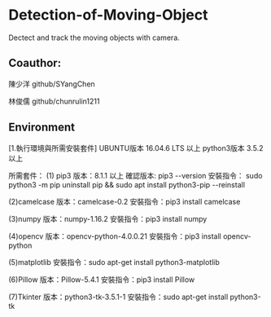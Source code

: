 # Detection-of-Moving-Object
Dectect and track the moving objects with camera.
## Coauthor:
陳少洋 github/SYangChen

林俊儒 github/chunrulin1211

## Environment
[1.執行環境與所需安裝套件]
UBUNTU版本 16.04.6 LTS 以上
python3版本 3.5.2 以上

所需套件：
(1) pip3
版本：8.1.1 以上
確認版本: pip3 --version
安裝指令： sudo python3 -m pip uninstall pip && sudo apt install python3-pip --reinstall

(2)camelcase
版本：camelcase-0.2
安裝指令：pip3 install camelcase

(3)numpy
版本：numpy-1.16.2
安裝指令：pip3 install numpy

(4)opencv
版本：opencv-python-4.0.0.21
安裝指令：pip3 install opencv-python

(5)matplotlib
安裝指令：sudo apt-get install python3-matplotlib

(6)Pillow
版本：Pillow-5.4.1
安裝指令：pip3 install Pillow

(7)Tkinter
版本：python3-tk-3.5.1-1
安裝指令：sudo apt-get install python3-tk
